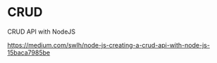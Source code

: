 # CRUD
CRUD API with NodeJS

https://medium.com/swlh/node-js-creating-a-crud-api-with-node-js-15baca7985be
